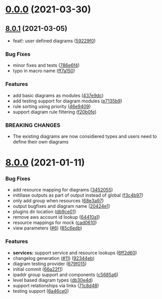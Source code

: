 # [0.0.0](https://github.com/hamlet-io/engine-plugin-aws/compare/v8.0.1...v0.0.0) (2021-03-30)



## [8.0.1](https://github.com/hamlet-io/engine-plugin-aws/compare/v8.0.0...v8.0.1) (2021-03-05)


* feat!: user defined diagrams ([59229f0](https://github.com/hamlet-io/engine-plugin-aws/commit/59229f026b06e31993db1b0857b82545b6391346))


### Bug Fixes

* minor fixes and tests ([786e6f4](https://github.com/hamlet-io/engine-plugin-aws/commit/786e6f49a32d113b3fb5368beeef657cc3aee67f))
* typo in macro name ([ff7a150](https://github.com/hamlet-io/engine-plugin-aws/commit/ff7a150d696661d7f4ebe1ebe18bba6c37e102e2))


### Features

* add basic diagrams as modules ([437e9dc](https://github.com/hamlet-io/engine-plugin-aws/commit/437e9dcee2d67aa18261b2579fea906f37d2ad0b))
* add testing support for diagram modules ([e7135b9](https://github.com/hamlet-io/engine-plugin-aws/commit/e7135b916b0e8060f95334092ea68bc7dfc9e931))
* rule sorting using priority ([46e9409](https://github.com/hamlet-io/engine-plugin-aws/commit/46e9409d217ad8ee5d743002476548db22e39f7c))
* support diagram rule filtering ([f20b0fe](https://github.com/hamlet-io/engine-plugin-aws/commit/f20b0fe4ec2164f3fe80ab16eb08de17c53f82ee))


### BREAKING CHANGES

* The existing diagrams are now considiered
types and users need to define their own diagrams



# [8.0.0](https://github.com/hamlet-io/engine-plugin-aws/compare/66a22f1797d004ce27bc7e764a8d4e458cad3658...v8.0.0) (2021-01-11)


### Bug Fixes

* add resource mapping for diagrams ([3452055](https://github.com/hamlet-io/engine-plugin-aws/commit/3452055aba6f3d3801de098c936b7dd5430797ff))
* initiliase outputs as part of output instead of global ([f3c4b97](https://github.com/hamlet-io/engine-plugin-aws/commit/f3c4b973e6db833c6c570465dd106fb75d159c4e))
* only add group when resources ([68e3a97](https://github.com/hamlet-io/engine-plugin-aws/commit/68e3a9717affdd2a6cc712454d19b7e29585cdd7))
* output bugfixes and diagram name ([20424e1](https://github.com/hamlet-io/engine-plugin-aws/commit/20424e1c6a34a0c35857d579e8b3563f2073c466))
* plugins dir location ([db9ce01](https://github.com/hamlet-io/engine-plugin-aws/commit/db9ce01a3a2853032a35b0fc897db3396b30222e))
* remove aws account id lookup ([64410a1](https://github.com/hamlet-io/engine-plugin-aws/commit/64410a1d646b443065967d6fe5e2131c41ff5269))
* resource mappings for mock ([cad0610](https://github.com/hamlet-io/engine-plugin-aws/commit/cad0610c1481ed22e13cf311b831883839ae27c1))
* view parameters ([#6](https://github.com/hamlet-io/engine-plugin-aws/issues/6)) ([85c6edb](https://github.com/hamlet-io/engine-plugin-aws/commit/85c6edbd063eca58ab40995022d53e17b7de66b0))


### Features

* **services:** support service and resource lookups ([6ff2d60](https://github.com/hamlet-io/engine-plugin-aws/commit/6ff2d6034fdc626d77c9cb32fcd288d44c4c767d))
* changelog generation ([#11](https://github.com/hamlet-io/engine-plugin-aws/issues/11)) ([92344eb](https://github.com/hamlet-io/engine-plugin-aws/commit/92344eba163ee9996975cf00bb2dac546d0a0230))
* diagram testing provider ([679f015](https://github.com/hamlet-io/engine-plugin-aws/commit/679f0158ac4ec0e0dfa062382c1147b31056b1d9))
* initial commit ([66a22f1](https://github.com/hamlet-io/engine-plugin-aws/commit/66a22f1797d004ce27bc7e764a8d4e458cad3658))
* ipaddr group support and components ([c5685a6](https://github.com/hamlet-io/engine-plugin-aws/commit/c5685a6c7df8fe4c782f5f2f733901b271302bdf))
* level based diagram types ([db30e4d](https://github.com/hamlet-io/engine-plugin-aws/commit/db30e4d8c37484b41c84b62f1b1b6b1abd9ee6b4))
* support relationships via links ([71c8d48](https://github.com/hamlet-io/engine-plugin-aws/commit/71c8d48fd20b4a1b8cff19dbece4111f2899d81d))
* testing support ([6a46ce0](https://github.com/hamlet-io/engine-plugin-aws/commit/6a46ce03495bb28cab3c1e3c845de7e0c6a6f927))



